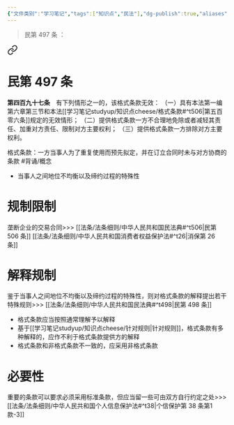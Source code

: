 ```yaml
---
{"文件类别":"学习笔记","tags":["知识点","民法"],"dg-publish":true,"aliases":["定式合同","标准合同","附从合同"],"permalink":"/学习笔记studyup/知识点cheese/格式条款/","dgPassFrontmatter":true,"created":"2024-10-24T09:31:05.167+08:00","updated":"2024-10-26T17:53:06.439+08:00"}
---
```


> 民第 497 条 ：
<div class="transclusion internal-embed is-loaded"><a class="markdown-embed-link" href="////#t497" aria-label="Open link"><svg xmlns="http://www.w3.org/2000/svg" width="24" height="24" viewBox="0 0 24 24" fill="none" stroke="currentColor" stroke-width="2" stroke-linecap="round" stroke-linejoin="round" class="svg-icon lucide-link"><path d="M10 13a5 5 0 0 0 7.54.54l3-3a5 5 0 0 0-7.07-7.07l-1.72 1.71"></path><path d="M14 11a5 5 0 0 0-7.54-.54l-3 3a5 5 0 0 0 7.07 7.07l1.71-1.71"></path></svg></a><div class="markdown-embed">

<div class="markdown-embed-title">

# 民第 497 条

</div>


**第四百九十七条**　有下列情形之一的，该格式条款无效：
（一）具有本法第一编第六章第三节和本法[[学习笔记studyup/知识点cheese/格式条款#^t506\|第五百零六条]]规定的无效情形；
（二）提供格式条款一方不合理地免除或者减轻其责任、加重对方责任、限制对方主要权利；
（三）提供格式条款一方排除对方主要权利。 

</div></div>


格式条款：一方当事人为了重复使用而预先拟定，并在订立合同时未与对方协商的条款 #背诵/概念 
- 当事人之间地位不均衡以及缔约过程的特殊性
# 规制限制
垄断企业的交易合同>>> [[法条/法条细则/中华人民共和国民法典#^t506\|民第 506 条]] [[法条/法条细则/中华人民共和国消费者权益保护法#^t26\|消保第 26 条]]
# 解释规制
鉴于当事人之间地位不均衡以及缔约过程的特殊性，则对格式条款的解释提出若干特殊规则>>> [[法条/法条细则/中华人民共和国民法典#^t498\|民第 498 条]]
- 格式条款应当按照通常理解予以解释
- 基于[[学习笔记studyup/知识点cheese/针对规则\|针对规则]]，格式条款有多种解释的，应作不利于格式条款提供方的解释
- 格式条款和非格式条款不一致的，应采用非格式条款
# 必要性
重要的条款可以要求必须采用标准条款，但应当留一些可由双方自行约定之处>>> [[法条/法条细则/中华人民共和国个人信息保护法#^t38\|个信保护第 38 条第1款-3]] 